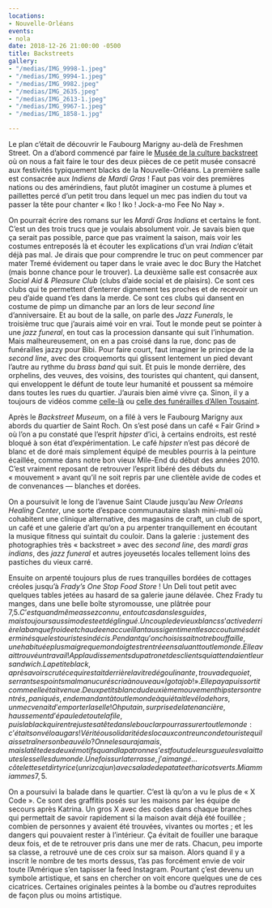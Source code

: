 ```yaml
---
locations:
- Nouvelle-Orléans
events:
- nola
date: 2018-12-26 21:00:00 -0500
title: Backstreets
gallery:
- "/medias/IMG_9998-1.jpeg"
- "/medias/IMG_9994-1.jpeg"
- "/medias/IMG_9982.jpeg"
- "/medias/IMG_2635.jpeg"
- "/medias/IMG_2613-1.jpeg"
- "/medias/IMG_9967-1.jpeg"
- "/medias/IMG_1858-1.jpg"

---
```

Le plan c’était de découvrir le Faubourg Marigny au-delà de Freshmen Street. On a d’abord commencé par faire le [Musée de la culture backstreet](https://en.wikipedia.org/wiki/Backstreet_Cultural_Museum) où on nous a fait faire le tour des deux pièces de ce petit musée consacré aux festivités typiquement blacks de la Nouvelle-Orléans. 
La première salle est consacrée aux _Indiens de Mardi Gras_ ! Faut pas voir des premières nations ou des amérindiens, faut plutôt imaginer un costume à plumes et paillettes percé d’un petit trou dans lequel un mec pas indien du tout va passer la tête pour chanter « Iko ! Iko ! Jock-a-mo Fee No Nay ».

On pourrait écrire des romans sur les _Mardi Gras Indians_ et certains le font.  C’est un des trois trucs que je voulais absolument voir. Je savais bien que ça serait pas possible, parce que pas vraiment la saison, mais voir les costumes entreposés là et écouter les explications d’un vrai _Indian_ c’était déjà pas mal. Je dirais que pour comprendre le truc on peut commencer par mater Tremé évidement ou taper dans le vraie avec le doc Bury the Hatchet (mais bonne chance pour le trouver).
La deuxième salle est consacrée aux _Social Aid & Pleasure Club_ (clubs d’aide social et de plaisirs). Ce sont ces clubs qui te permettent d’enterrer dignement tes proches et de recevoir un peu d’aide quand t’es dans la merde. Ce sont ces clubs qui dansent en costume de pimp un dimanche par an lors de leur _second line_ d’anniversaire.
Et au bout de la salle, on parle des _Jazz Funerals_, le troisième truc que j’aurais aimé voir en vrai. Tout le monde peut se pointer à une _jazz funeral_, en tout cas la procession dansante qui suit l’inhumation.  Mais malheureusement, on en a pas croisé dans la rue, donc pas de funérailles jazzy pour Bibi. 
Pour faire court, faut imaginer le principe de la _second line_, avec des croquemorts qui glissent lentement un pied devant l’autre au rythme du _brass band_ qui suit. Et puis le monde derrière, des orphelins, des veuves, des voisins, des touristes qui chantent, qui dansent, qui enveloppent le défunt de toute leur humanité et poussent sa mémoire dans toutes les rues du quartier. J’aurais bien aimé vivre ça. Sinon, il y a  toujours de vidéos comme [celle-là](https://www.youtube.com/watch?v=krJW2qMVv4M)  ou [celle des funérailles d’Allen Tousaint](https://www.youtube.com/watch?v=nURb5geCD5w).

Après le _Backstreet Museum_, on a filé à vers le Faubourg Marigny aux abords du quartier de Saint Roch. On s’est posé dans un café « Fair Grind » où l’on a pu constaté que l’esprit _hipster_ d’ici, à certains endroits, est resté bloqué à son état d’expérimentation. Le café _hipster_ n’est pas décoré de blanc et de doré mais simplement équipé de meubles pourris à la peinture écaillée, comme dans notre bon vieux Mile-End du début des années 2010. C’est vraiment reposant de retrouver l’esprit libéré des débuts du « mouvement » avant qu’il ne soit repris par une clientèle avide de codes et de convenances — blanches et dorées.

On a poursuivit le long de l’avenue Saint Claude jusqu’au _New Orleans Healing Center_, une sorte d’espace communautaire slash mini-mall où cohabitent une clinique alternative, des magasins de craft, un club de sport, un café et une galerie d’art qu’on a pu arpenter tranquillement en écoutant la musique fitness qui suintait du couloir. Dans la galerie : justement des photographies très « backstreet » avec des _second line_, des _mardi gras indians_, des _jazz funeral_ et autres joyeusetés locales tellement loins des pastiches du vieux carré.
 
Ensuite on arpenté toujours plus de rues tranquilles bordées de cottages créoles jusqu’à _Frady’s One Stop Food Store_ ! Un Deli tout petit avec quelques tables jetées au hasard de sa galerie jaune délavée.  Chez Frady tu manges, dans une belle boîte styromousse, une plâtrée pour 7,5$. C’est quand même assez connu, en tout cas dans les guides, mais toujours aussi modeste et déglingué. 
Un couple de vieux blancs s’active derrière la banque froide et chaude en accueillant aussi gentiment les accoutumés déterminés que les touristes indécis.
Pendant qu’on choisissait notre bouffaille, une habituée plus maigre que mon doigt est rentrée en saluant tout le monde. Elle avait trouvé un travail ! Applaudissements du patron et des clients qui attendaient leur sandwich. La petite black, après avoir scruté ce qui restait derrière la vitre dégoulinante, trouva de quoi et, serrant ses points mal manucurés cria à nouveau « I got a job !». Elle paya puis sortit comme elle était venue. Deux petits blanc du deuxième mouvement hipster sont rentrés, paniqués, en demandant à tout le monde à qui était le vélo dehors, un mec venait d’emporter la selle ! Oh putain, surprise de la tenancière, haussement d’épaule de toute la file, puis la black qui rentre juste sa tête dans le bouclar pour rassurer tout le monde : c’était son vélo au gars ! Vérité ou solidarité des locaux contre un con de touriste qui laisse traîner son beau vélo ? On ne le saura jamais, mais la tête des deux émotifs quand la patronne s’est foutu de leurs gueules valait toutes les selles du monde.
Une fois sur la terrasse, j’ai mangé… côtelettes et dirty rice (un riz cajun) avec salade de patate et haricots verts. Miam miam mes 7,5$.

On a poursuivi la balade dans le quartier. C’est là qu’on a vu le plus de « X Code ». Ce sont des graffitis posés sur les maisons par les équipe de secours après Katrina. Un gros X avec des codes dans chaque branches qui permettait de savoir rapidement si la maison avait déjà été fouillée ; combien de personnes y avaient été trouvées, vivantes ou mortes ; et les dangers qui pouvaient rester à l’intérieur. Ça évitait de fouiller une baraque deux fois, et de te retrouver pris dans une mer de rats. 
Chacun, peu importe sa classe, a retrouvé une de ces croix sur sa maison. Alors quand il y a inscrit le nombre de tes morts dessus, t’as pas forcément envie de voir toute l’Amérique s’en tapisser la feed Instagram. Pourtant ç’est devenu un symbole artistique, et sans en chercher on voit encore quelques une de ces cicatrices. Certaines originales peintes à la bombe ou d’autres reproduites de façon plus ou moins artistique.